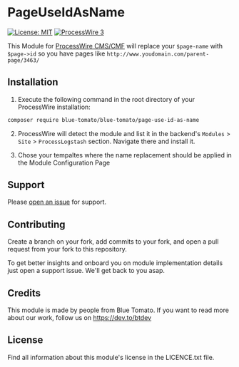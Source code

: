 # PageUseIdAsName

[![License: MIT](https://img.shields.io/badge/License-MIT-blue.svg)](https://opensource.org/licenses/MIT)
[![ProcessWire 3](https://img.shields.io/badge/ProcessWire-3.x-orange.svg)](https://github.com/processwire/processwire)

This Module for [ProcessWire CMS/CMF](http://processwire.com/) will replace your `$page-name` with `$page->id` so you have pages like
`http://www.youdomain.com/parent-page/3463/`

## Installation

1. Execute the following command in the root directory of your ProcessWire installation:

```bash
composer require blue-tomato/blue-tomato/page-use-id-as-name
```

2. ProcessWire will detect the module and list it in the backend's `Modules` > `Site` > `ProcessLogstash` section. Navigate there and install it.

3. Chose your tempaltes where the name replacement should be applied in the Module Configuration Page

## Support

Please [open an issue](https://github.com/blue-tomato/PageUseIdAsName/issues/new) for support.

## Contributing

Create a branch on your fork, add commits to your fork, and open a pull request from your fork to this repository.

To get better insights and onboard you on module implementation details just open a support issue. We'll get back to you asap.

## Credits

This module is made by people from Blue Tomato. If you want to read more about our work, follow us on https://dev.to/btdev

## License

Find all information about this module's license in the LICENCE.txt file.
